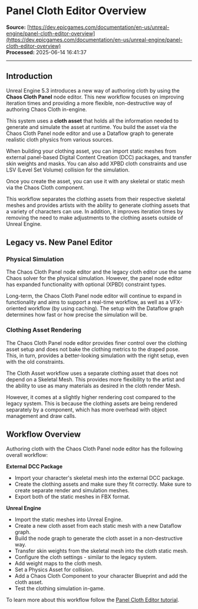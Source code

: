 # Panel Cloth Editor Overview

**Source:** [https://dev.epicgames.com/documentation/en-us/unreal-engine/panel-cloth-editor-overview](https://dev.epicgames.com/documentation/en-us/unreal-engine/panel-cloth-editor-overview)  
**Processed:** 2025-06-14 16:41:37

---

## Introduction

Unreal Engine 5.3 introduces a new way of authoring cloth by using the **Chaos Cloth Panel** node editor. This new workflow focuses on improving iteration times and providing a more flexible, non-destructive way of authoring Chaos Cloth in-engine.

This system uses a **cloth asset** that holds all the information needed to generate and simulate the asset at runtime. You build the asset via the Chaos Cloth Panel node editor and use a Dataflow graph to generate realistic cloth physics from various sources.

When building your clothing asset, you can import static meshes from external panel-based Digital Content Creation (DCC) packages, and transfer skin weights and masks. You can also add XPBD cloth constraints and use LSV (Level Set Volume) collision for the simulation.

Once you create the asset, you can use it with any skeletal or static mesh via the Chaos Cloth component.

This workflow separates the clothing assets from their respective skeletal meshes and provides artists with the ability to generate clothing assets that a variety of characters can use. In addition, it improves iteration times by removing the need to make adjustments to the clothing assets outside of Unreal Engine.

## Legacy vs. New Panel Editor

### Physical Simulation

The Chaos Cloth Panel node editor and the legacy cloth editor use the same Chaos solver for the physical simulation. However, the panel node editor has expanded functionality with optional (XPBD) constraint types.

Long-term, the Chaos Cloth Panel node editor will continue to expand in functionality and aims to support a real-time workflow, as well as a VFX-oriented workflow (by using caching). The setup with the Dataflow graph determines how fast or how precise the simulation will be.

### Clothing Asset Rendering

The Chaos Cloth Panel node editor provides finer control over the clothing asset setup and does not bake the clothing metrics to the draped pose. This, in turn, provides a better-looking simulation with the right setup, even with the old constraints.

The Cloth Asset workflow uses a separate clothing asset that does not depend on a Skeletal Mesh. This provides more flexibility to the artist and the ability to use as many materials as desired in the cloth render Mesh.

However, it comes at a slightly higher rendering cost compared to the legacy system. This is because the clothing assets are being rendered separately by a component, which has more overhead with object management and draw calls.

## Workflow Overview

Authoring cloth with the Chaos Cloth Panel node editor has the following overall workflow:

**External DCC Package**

-   Import your character's skeletal mesh into the external DCC package.
-   Create the clothing assets and make sure they fit correctly. Make sure to create separate render and simulation meshes.
-   Export both of the static meshes in FBX format.

**Unreal Engine**

-   Import the static meshes into Unreal Engine.
-   Create a new cloth asset from each static mesh with a new Dataflow graph.
-   Build the node graph to generate the cloth asset in a non-destructive way.
-   Transfer skin weights from the skeletal mesh into the cloth static mesh.
-   Configure the cloth settings - similar to the legacy system.
-   Add weight maps to the cloth mesh.
-   Set a Physics Asset for collision.
-   Add a Chaos Cloth Component to your character Blueprint and add the cloth asset.
-   Test the clothing simulation in-game.

To learn more about this workflow follow the [Panel Cloth Editor tutorial](https://dev.epicgames.com/community/learning/tutorials/pv7x/unreal-engine-cloth-panel-editor).